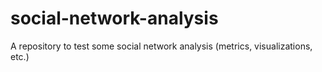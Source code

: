 # social-network-analysis
A repository to test some social network analysis (metrics, visualizations, etc.)
